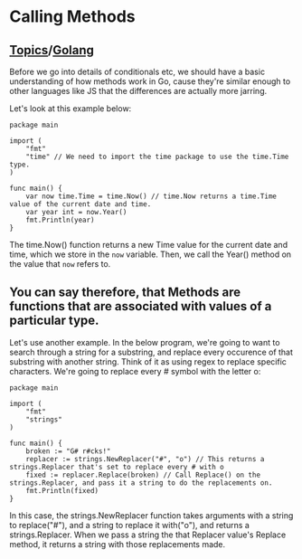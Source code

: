 # Calling Methods

## [Topics](../../../topics.md)/[Golang](../index.md)

Before we go into details of conditionals etc, we should have a basic understanding of how methods work in Go, cause they're similar enough to other languages like JS that the differences are actually more jarring.

Let's look at this example below:

```
package main

import (
    "fmt"
    "time" // We need to import the time package to use the time.Time type.
)

func main() {
    var now time.Time = time.Now() // time.Now returns a time.Time value of the current date and time.
    var year int = now.Year()
    fmt.Println(year)
}
```

The time.Now() function returns a new Time value for the current date and time, which we store in the `now` variable. Then, we call the Year() method on the value that `now` refers to.

## You can say therefore, that Methods are functions that are associated with values of a particular type.

Let's use another example. In the below program, we're going to want to search through a string for a substring, and replace every occurence of that substring with another string. Think of it as using regex to replace specific characters. We're going to replace every # symbol with the letter o:

```
package main

import (
    "fmt"
    "strings"
)

func main() {
    broken := "G# r#cks!"
    replacer := strings.NewReplacer("#", "o") // This returns a strings.Replacer that's set to replace every # with o
    fixed := replacer.Replace(broken) // Call Replace() on the strings.Replacer, and pass it a string to do the replacements on.
    fmt.Println(fixed)
}
```

In this case, the strings.NewReplacer function takes arguments with a string to replace("#"), and a string to replace it with("o"), and returns a strings.Replacer. When we pass a string the that Replacer value's Replace method, it returns a string with those replacements made.

